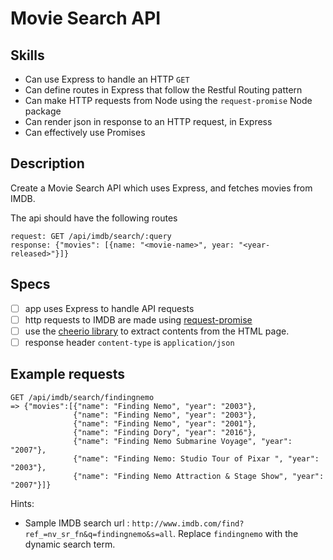 # Movie Search API


## Skills

- Can use Express to handle an HTTP `GET`
- Can define routes in Express that follow the Restful Routing pattern
- Can make HTTP requests from Node using the `request-promise` Node package
- Can render json in response to an HTTP request, in Express
- Can effectively use Promises

## Description

Create a Movie Search API which uses Express, and fetches movies from IMDB.

The api should have the following routes
```
request: GET /api/imdb/search/:query
response: {"movies": [{name: "<movie-name>", year: "<year-released>"}]}
```

## Specs
- [ ] app uses Express to handle API requests
- [ ] http requests to IMDB are made using [request-promise](https://github.com/request/request-promise)
- [ ] use the [cheerio library](https://github.com/cheeriojs/cheerio) to extract contents from the HTML page.
- [ ] response header `content-type` is `application/json`

## Example requests

```
GET /api/imdb/search/findingnemo
=> {"movies":[{"name": "Finding Nemo", "year": "2003"},
              {"name": "Finding Nemo", "year": "2003"},
              {"name": "Finding Nemo", "year": "2001"},
              {"name": "Finding Dory", "year": "2016"},
              {"name": "Finding Nemo Submarine Voyage", "year": "2007"},
              {"name": "Finding Nemo: Studio Tour of Pixar ", "year": "2003"},
              {"name": "Finding Nemo Attraction & Stage Show", "year": "2007"}]}
```

Hints:
- Sample IMDB search url : `http://www.imdb.com/find?ref_=nv_sr_fn&q=findingnemo&s=all`. Replace `findingnemo` with the dynamic search term.


